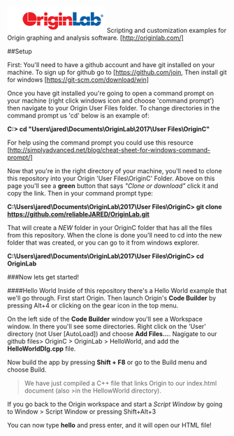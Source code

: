 ![alt text](https://github.com/reliableJARED/OriginLab/raw/master/logo.png "OriginLab")
Scripting and customization examples for Origin graphing and analysis software.
[http://originlab.com/]


##Setup

First: You'll need to have a github account and have git installed on your machine.  To sign up for github go to [https://github.com/join,  Then install git for windows [https://git-scm.com/download/win]

Once you have git installed you're going to open a command prompt on your machine (right click windows icon and choose 'command prompt') then navigate to your Origin User Files folder.  To change directories in the command prompt us 'cd'  below is an example of:

**C:\> cd "Users\jared\Documents\OriginLab\2017\User Files\OriginC"**

For help using the command prompt you could use this resource [http://simplyadvanced.net/blog/cheat-sheet-for-windows-command-prompt/]


Now that you're in the right directory of your machine, you'll need to clone this repository into your Origin 'User Files\OriginC' Folder.  Above on this page you'll see a **green** button that says *"Clone or download"* click it and copy the link.  Then in your command prompt type:

**C:\Users\jared\Documents\OriginLab\2017\User Files\OriginC> git clone https://github.com/reliableJARED/OriginLab.git**

That will create a *NEW* folder in your OriginC folder that has all the files from this repository.  When the clone is done you'll need to cd into the new folder that was created, or you can go to it from windows explorer.

**C:\Users\jared\Documents\OriginLab\2017\User Files\OriginC> cd OriginLab**

###Now lets get started!

####Hello World
Inside of this repository there's a Hello World example that we'll go through.
First start Origin.
Then launch Origin's **Code Builder** by pressing Alt+4 or clicking on the gear icon in the top menu.

On the left side of the **Code Builder** window you'll see a Workspace window.  In there you'll see some directories.  Right click on the 'User' directory (not User [AutoLoad]) and choose **Add Files...**.  Nagigate to our github files> OriginC > OriginLab > HelloWorld, and add the **HelloWorldDlg.cpp** file.

Now build the app by pressing **Shift + F8** or go to the Build menu and choose Build.

>We have just compiled a C++ file that links Origin to our index.html document (also >in the HellowWorld directory).

If you go back to the Origin workspace and start a *Script Window* by going to Window > Script Window or pressing Shift+Alt+3

You can now type **hello** and press enter, and it will open our HTML file!


